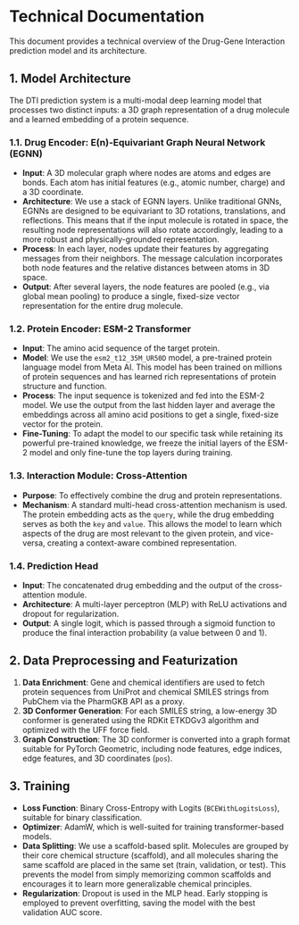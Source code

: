 # Technical Documentation

This document provides a technical overview of the Drug-Gene Interaction prediction model and its architecture.

## 1. Model Architecture

The DTI prediction system is a multi-modal deep learning model that processes two distinct inputs: a 3D graph representation of a drug molecule and a learned embedding of a protein sequence.

### 1.1. Drug Encoder: E(n)-Equivariant Graph Neural Network (EGNN)

-   **Input**: A 3D molecular graph where nodes are atoms and edges are bonds. Each atom has initial features (e.g., atomic number, charge) and a 3D coordinate.
-   **Architecture**: We use a stack of EGNN layers. Unlike traditional GNNs, EGNNs are designed to be equivariant to 3D rotations, translations, and reflections. This means that if the input molecule is rotated in space, the resulting node representations will also rotate accordingly, leading to a more robust and physically-grounded representation.
-   **Process**: In each layer, nodes update their features by aggregating messages from their neighbors. The message calculation incorporates both node features and the relative distances between atoms in 3D space.
-   **Output**: After several layers, the node features are pooled (e.g., via global mean pooling) to produce a single, fixed-size vector representation for the entire drug molecule.

### 1.2. Protein Encoder: ESM-2 Transformer

-   **Input**: The amino acid sequence of the target protein.
-   **Model**: We use the `esm2_t12_35M_UR50D` model, a pre-trained protein language model from Meta AI. This model has been trained on millions of protein sequences and has learned rich representations of protein structure and function.
-   **Process**: The input sequence is tokenized and fed into the ESM-2 model. We use the output from the last hidden layer and average the embeddings across all amino acid positions to get a single, fixed-size vector for the protein.
-   **Fine-Tuning**: To adapt the model to our specific task while retaining its powerful pre-trained knowledge, we freeze the initial layers of the ESM-2 model and only fine-tune the top layers during training.

### 1.3. Interaction Module: Cross-Attention

-   **Purpose**: To effectively combine the drug and protein representations.
-   **Mechanism**: A standard multi-head cross-attention mechanism is used. The protein embedding acts as the `query`, while the drug embedding serves as both the `key` and `value`. This allows the model to learn which aspects of the drug are most relevant to the given protein, and vice-versa, creating a context-aware combined representation.

### 1.4. Prediction Head

-   **Input**: The concatenated drug embedding and the output of the cross-attention module.
-   **Architecture**: A multi-layer perceptron (MLP) with ReLU activations and dropout for regularization.
-   **Output**: A single logit, which is passed through a sigmoid function to produce the final interaction probability (a value between 0 and 1).

## 2. Data Preprocessing and Featurization

1.  **Data Enrichment**: Gene and chemical identifiers are used to fetch protein sequences from UniProt and chemical SMILES strings from PubChem via the PharmGKB API as a proxy.
2.  **3D Conformer Generation**: For each SMILES string, a low-energy 3D conformer is generated using the RDKit ETKDGv3 algorithm and optimized with the UFF force field.
3.  **Graph Construction**: The 3D conformer is converted into a graph format suitable for PyTorch Geometric, including node features, edge indices, edge features, and 3D coordinates (`pos`).

## 3. Training

-   **Loss Function**: Binary Cross-Entropy with Logits (`BCEWithLogitsLoss`), suitable for binary classification.
-   **Optimizer**: AdamW, which is well-suited for training transformer-based models.
-   **Data Splitting**: We use a scaffold-based split. Molecules are grouped by their core chemical structure (scaffold), and all molecules sharing the same scaffold are placed in the same set (train, validation, or test). This prevents the model from simply memorizing common scaffolds and encourages it to learn more generalizable chemical principles.
-   **Regularization**: Dropout is used in the MLP head. Early stopping is employed to prevent overfitting, saving the model with the best validation AUC score.
